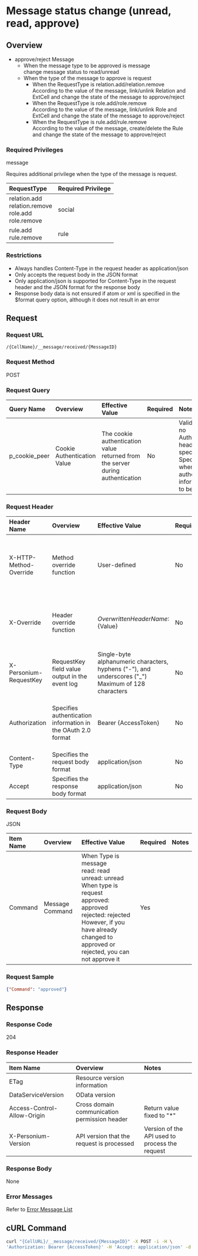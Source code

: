 # Message status change (unread, read, approve)

## Overview
* approve/reject Message  
  * When the message type to be approved is message  
    change message status to read/unread  
  * When the type of the message to approve is request  
    * When the RequestType is relation.add/relation.remove  
      According to the value of the message, link/unlink Relation and ExtCell and change the state of the message to approve/reject  
    * When the RequestType is role.add/role.remove  
      According to the value of the message, link/unlink Role and ExtCell and change the state of the message to approve/reject  
    * When the RequestType is rule.add/rule.remove  
      According to the value of the message, create/delete the Rule and change the state of the message to approve/reject  

### Required Privileges

message

Requires additional privilege when the type of the message is request.

|RequestType|Required Privilege|
|:--|:--|
|relation.add<br>relation.remove<br>role.add<br>role.remove|social|
|rule.add<br>rule.remove|rule|

### Restrictions

* Always handles Content-Type in the request header as application/json
* Only accepts the request body in the JSON format
* Only application/json is supported for Content-Type in the request header and the JSON format for the response body
* Response body data is not ensured if atom or xml is specified in the $format query option, although it does not result in an error


## Request

### Request URL

```
/{CellName}/__message/received/{MessageID}
```

### Request Method

POST

### Request Query

|Query Name|Overview|Effective Value|Required|Notes|
|:--|:--|:--|:--|:--|
|p_cookie_peer|Cookie Authentication Value|The cookie authentication value returned from the server during authentication|No|Valid only if no Authorization header specified<br>Specify this when cookie authentication information is to be used|

### Request Header

|Header Name|Overview|Effective Value|Required|Notes|
|:--|:--|:--|:--|:--|
|X-HTTP-Method-Override|Method override function|User-defined|No|If you specify this value when requesting with the POST method, the specified value will be used as a method.|
|X-Override|Header override function|${OverwrittenHeaderName}:${Value}|No|Overwrite normal HTTP header value. To overwrite multiple headers, specify multiple X-Override headers.|
|X-Personium-RequestKey|RequestKey field value output in the event log|Single-byte alphanumeric characters, hyphens ("-"), and underscores ("_")<br>Maximum of 128 characters|No|PCS-${UNIXtime} by default|
|Authorization|Specifies authentication information in the OAuth 2.0 format|Bearer {AccessToken}|No|* Authentication tokens are the tokens acquired using the Authentication Token Acquisition API|
|Content-Type|Specifies the request body format|application/json|No|[application/json] by default|
|Accept|Specifies the response body format|application/json|No|[application/json] by default|

### Request Body

JSON

|Item Name|Overview|Effective Value|Required|Notes|
|:--|:--|:--|:--|:--|
|Command|Message Command|When Type is message<br> read: read<br> unread: unread<br>When type is request<br> approved: approved <br> rejected: rejected <br>However, if you have already changed to approved or rejected, you can not approve it|Yes||

### Request Sample

```JSON
{"Command": "approved"}
```


## Response

### Response Code

204

### Response Header

|Item Name|Overview|Notes|
|:--|:--|:--|
|ETag|Resource version information||
|DataServiceVersion|OData version||
|Access-Control-Allow-Origin|Cross domain communication permission header|Return value fixed to "*"|
|X-Personium-Version|API version that the request is processed|Version of the API used to process the request|

### Response Body

None

### Error Messages

Refer to [Error Message List](004_Error_Messages.md)


## cURL Command

```sh
curl "{CellURL}/__message/received/{MessageID}" -X POST -i -H \
'Authorization: Bearer {AccessToken}' -H 'Accept: application/json' -d '{"Command": "approved"}'
```
